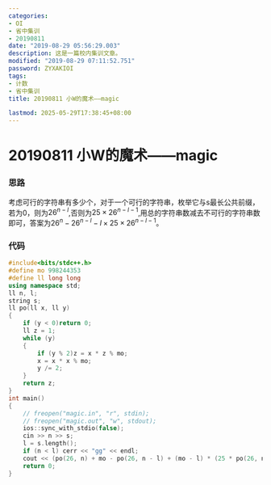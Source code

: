 ```yaml
---
categories:
- OI
- 省中集训
- 20190811
date: "2019-08-29 05:56:29.003"
description: 这是一篇校内集训文章。
modified: "2019-08-29 07:11:52.751"
password: ZYXAKIOI
tags:
- 计数
- 省中集训
title: 20190811 小W的魔术——magic

lastmod: 2025-05-29T17:38:45+08:00
---
```


# 20190811 小W的魔术——magic

### 思路

考虑可行的字符串有多少个，对于一个可行的字符串，枚举它与s最长公共前缀，若为$0$，则为$26^{n-l}$,否则为$25\times{26^{n-l-1}}$,用总的字符串数减去不可行的字符串数即可，答案为$26^n-26^{n-l}-l\times{25}\times{26^{n-l-1}}$。

### 代码

```cpp
#include<bits/stdc++.h>
#define mo 998244353
#define ll long long
using namespace std;
ll n, l;
string s;
ll po(ll x, ll y)
{
    if (y < 0)return 0;
    ll z = 1;
    while (y)
    {
        if (y % 2)z = x * z % mo;
        x = x * x % mo;
        y /= 2;
    }
    return z;
}
int main()
{
    // freopen("magic.in", "r", stdin);
    // freopen("magic.out", "w", stdout);
    ios::sync_with_stdio(false);
    cin >> n >> s;
    l = s.length();
    if (n < l) cerr << "gg" << endl;
    cout << (po(26, n) + mo - po(26, n - l) + (mo - l) * (25 * po(26, n - l - 1) % mo)) % mo;
    return 0;
}
```
